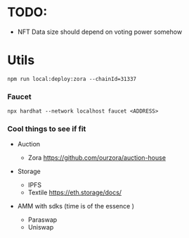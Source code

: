 # TODO:
- NFT Data size should depend on voting power somehow

# Utils
```
npm run local:deploy:zora --chainId=31337
```

### Faucet
 ```
 npx hardhat --network localhost faucet <ADDRESS>
 ```


 ### Cool things to see if fit
 - Auction
    - Zora https://github.com/ourzora/auction-house
 
 - Storage 
    - IPFS
    - Textile https://eth.storage/docs/

 - AMM with sdks (time is of the essence )
    - Paraswap
    - Uniswap